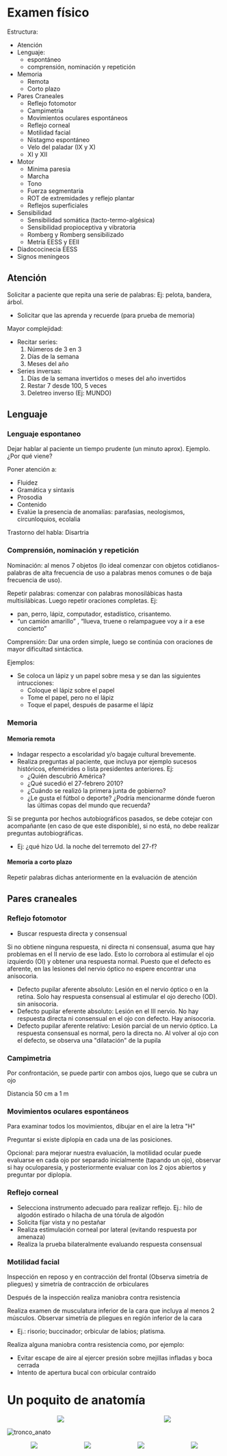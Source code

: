 # Examen físico

Estructura:

- Atención
- Lenguaje:
    - espontáneo
    - comprensión, nominación y repetición
- Memoria
    - Remota
    - Corto plazo
- Pares Craneales
    - Reflejo fotomotor
    - Campimetria
    - Movimientos oculares espontáneos
    - Reflejo corneal
    - Motilidad facial
    - Nistagmo espontáneo
    - Velo del paladar (IX y X)
    - XI y XII 
- Motor
    - Minima paresia
    - Marcha
    - Tono
    - Fuerza segmentaria
    - ROT de extremidades y reflejo plantar
    - Reflejos superficiales
- Sensibilidad
    - Sensibilidad somática (tacto-termo-algésica)
    - Sensibilidad propioceptiva y vibratoria
    - Romberg y Romberg sensibilizado
    - Metría EESS y EEII
- Diadococinecia EESS
- Signos meningeos

## Atención 

Solicitar a paciente que repita una <span class= "dx" >serie de palabras</span>: Ej: pelota, bandera, árbol.

- Solicitar <span class= "dx" >que las aprenda y recuerde</span> (para prueba de memoria)

Mayor complejidad:

- <span class= "dx" >Recitar series:</span>
    1.	Números de 3 en 3
    2.	Días de la semana
    3.	Meses del año
- <span class= "dx" >Series inversas:</span>
    1.	Días de la semana invertidos o meses del año invertidos
    2.	Restar 7 desde 100, 5 veces
    3.	Deletreo inverso (Ej:  MUNDO)

## Lenguaje

### Lenguaje espontaneo

<span class= "dx" >Dejar hablar</span> al paciente un tiempo prudente (un minuto aprox). Ejemplo. ¿Por qué viene? 

Poner atención a:
- Fluidez
- Gramática y sintaxis
- Prosodia
- Contenido
- Evalúe la presencia de anomalías:  parafasias, neologismos, circunloquios, ecolalia

Trastorno del habla: Disartria

### Comprensión, nominación y repetición

<span class= "dx" >Nominación</span>: al menos 7 objetos (lo ideal comenzar con objetos cotidianos-palabras de alta frecuencia de uso a palabras menos comunes o de baja frecuencia de uso).

<span class= "dx" >Repetir palabras</span>: comenzar con palabras monosilábicas hasta multisilábicas. Luego repetir oraciones completas. 
Ej: 
- pan, perro, lápiz, computador, estadístico, crisantemo.
- “un camión amarillo” , “llueva, truene  o  relampaguee voy a ir a ese concierto”

<span class= "dx" >Comprensión</span>: Dar una orden simple, luego se continúa con oraciones de mayor dificultad sintáctica.

Ejemplos: 
- Se coloca un lápiz y un papel sobre mesa y se dan las siguientes intrucciones:
    - Coloque el lápiz sobre el papel
    - Tome el papel, pero no el lápiz
    - Toque el papel, después de pasarme el lápiz

### Memoria
#### Memoria remota

- Indagar respecto a <span class= "sn" >escolaridad y/o bagaje cultural brevemente</span>.
- Realiza preguntas al paciente, que incluya por ejemplo <span class= "sn" >sucesos históricos, efemérides o lista presidentes anteriores</span>. Ej:
    - ¿Quién descubrió América?
    - ¿Qué sucedió el 27-febrero 2010?
    - ¿Cuándo se realizó la primera junta de gobierno?
    - ¿Le gusta el fútbol o deporte? ¿Podría mencionarme dónde fueron las últimas copas del mundo que recuerda?

Si se pregunta por hechos autobiográficos pasados, se debe cotejar con acompañante (en caso de que este disponible), si no está, no debe realizar preguntas autobiográficas.
- Ej: ¿qué hizo Ud. la noche del terremoto del 27-f? 

#### Memoria a corto plazo

Repetir palabras dichas anteriormente en la evaluación de atención

## Pares craneales

### Reflejo fotomotor

- Buscar respuesta directa y consensual

Si no obtiene ninguna respuesta, ni directa ni consensual, asuma que hay problemas en el II nervio de ese lado. Esto lo corrobora al estimular el ojo izquierdo (OI) y obtener una respuesta normal. Puesto que el defecto es aferente, en las lesiones del nervio óptico no espere encontrar una anisocoria.

- Defecto pupilar aferente absoluto: Lesión en el nervio óptico o en la retina. Solo hay respuesta consensual al estimular el ojo derecho (OD). sin anisocoria.
- Defecto pupilar eferente absoluto: Lesión en el III nervio. No hay respuesta directa ni consensual en el ojo con defecto. Hay anisocoria. 
- Defecto pupilar aferente relativo: Lesión parcial de un nervio óptico. La respuesta consensual es normal, pero la directa no. Al volver al ojo con el defecto, se observa una "dilatación" de la pupila

### Campimetria

Por confrontación, se puede partir con ambos ojos, luego que se cubra un ojo

Distancia 50 cm a 1 m

### Movimientos oculares espontáneos

Para examinar todos los movimientos, dibujar en el aire la letra "H"

Preguntar si existe diplopía en cada una de las posiciones.

Opcional: para mejorar nuestra evaluación, la motilidad ocular puede evaluarse en cada ojo por separado inicialmente (tapando un ojo), observar si hay oculoparesia, y posteriormente evaluar con los 2 ojos abiertos y preguntar por diplopía.


### Reflejo corneal

- Selecciona instrumento adecuado para realizar reflejo. Ej.: hilo de algodón estirado o hilacha de una tórula de algodón
- Solicita fijar vista y no pestañar
- Realiza estimulación corneal por lateral (evitando respuesta por amenaza)
- Realiza la prueba bilateralmente evaluando respuesta consensual

### Motilidad facial

Inspección en <span class= "dx" >reposo</span> y en <span class= "dx" >contracción del frontal</span> (Observa simetría de pliegues) y simetría de <span class= "dx" >contracción de orbiculares</span>

Después de la inspección realiza maniobra <span class= "dx" >contra resistencia</span>

Realiza examen de <span class= "dx" >musculatura inferior de la cara</span> que incluya al menos 2 músculos. Observar simetría de pliegues en región inferior de la cara
- Ej.: risorio; buccinador; orbicular de labios; platisma.

Realiza alguna maniobra <span class= "dx" >contra resistencia</span> como, por ejemplo:
- Evitar escape de aire al ejercer presión sobre mejillas infladas y boca cerrada
- Intento de apertura bucal con orbicular contraído


# Un poquito de anatomía

<div style="display: flex; flex-direction: row; justify-content: space-around; align-items: center; max-width: 500px; height: auto;">

<img src="nucleos_tronco_post.png">

<img src="nucleos_tronco_medial.png">

</div>

![tronco_anato](tronco_anato.png)

<div style="display: flex; flex-direction: row; justify-content: space-around; align-items: center; max-width: 500px; height: auto;">
<img src="irrigacion_1.png" style:"flex: 1 1 auto;" height="auto">
<img src="irrigacion_poligono.png" style:"flex: 1 1 auto;" height="auto">
<img src="irrigacion_lat_med.png" style:"flex: 1 1 auto;" height="auto">
<img src="irrigacion_fosa_post.png" style:"flex: 1 1 auto;" height="auto">

</div>

